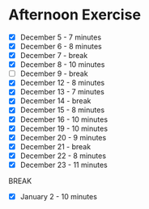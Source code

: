 # Afternoon Exercise

- [x] December 5 - 7 minutes
- [x] December 6 - 8 minutes
- [x] December 7 - break
- [x] December 8 - 10 minutes
- [ ] December 9 - break
- [x] December 12 - 8 minutes
- [x] December 13 - 7 minutes
- [x] December 14 - break
- [x] December 15 - 8 minutes
- [x] December 16 - 10 minutes
- [x] December 19 - 10 minutes
- [x] December 20 - 9 minutes
- [x] December 21 - break
- [x] December 22 - 8 minutes
- [x] December 23 - 11 minutes

BREAK

- [x] January 2 - 10 minutes
